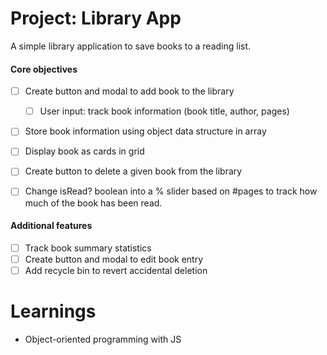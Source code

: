 # Project: Library App

A simple library application to save books to a reading list.

#### Core objectives

- [ ] Create button and modal to add book to the library
    - [ ] User input: track book information (book title, author, pages)
- [ ] Store book information using object data structure in array
- [ ] Display book as cards in grid
- [ ] Create button to delete a given book from the library
- [ ] Change isRead? boolean into a % slider based on #pages to track how much
of the book has been read. 


#### Additional features

- [ ] Track book summary statistics
- [ ] Create button and modal to edit book entry
- [ ] Add recycle bin to revert accidental deletion

# Learnings
- Object-oriented programming with JS

